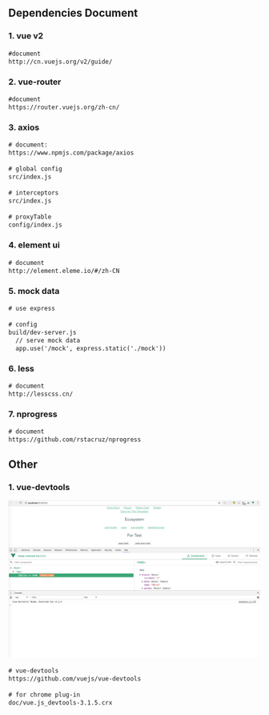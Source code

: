 ## Dependencies Document

### 1. vue v2
```text
#document
http://cn.vuejs.org/v2/guide/

```

### 2. vue-router
```text
#document
https://router.vuejs.org/zh-cn/
```

### 3. axios
```text
# document:
https://www.npmjs.com/package/axios

# global config
src/index.js

# interceptors
src/index.js

# proxyTable
config/index.js
```

### 4. element ui
```text
# document
http://element.eleme.io/#/zh-CN
```

### 5. mock data
```text
# use express 

# config
build/dev-server.js
  // serve mock data
  app.use('/mock', express.static('./mock'))
```

### 6. less
```text
# document
http://lesscss.cn/
```

### 7. nprogress
```text
# document
https://github.com/rstacruz/nprogress
```


## Other

### 1. vue-devtools
![vue.js_devtools-3.1.5](doc/vue.js_devtools-3.1.5.png)
```text
# vue-devtools
https://github.com/vuejs/vue-devtools

# for chrome plug-in
doc/vue.js_devtools-3.1.5.crx
```
